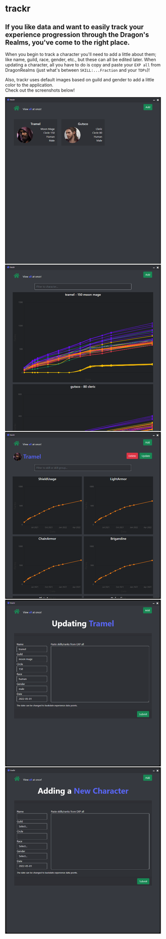 # trackr

## If you like data and want to easily track your experience progression through the Dragon's Realms, you've come to the right place.  
  
When you begin to track a character you'll need to add a little about them; like name, guild, race, gender, etc., but these can all be edited later.  When updating a character, all you have to do is copy and paste your `EXP all` from DragonRealms (just what's between `SKILL:...Fraction` and your `TDPs`)!  
  
Also, trackr uses default images based on guild and gender to add a little color to the application.  
Check out the screenshots below!

<img src="Screenshots/main_page.png" alt="Main Page" title="Main Page">
<img src="Screenshots/all_page.png" alt="All Characters" title="All Characters">
<img src="Screenshots/character_page.png" alt="Character Graphs" title="Character Graphs">
<img src="Screenshots/update_page.png" alt="Character Update" title="Character Update">
<img src="Screenshots/add_page.png" alt="Character Add" title="Character Add">
